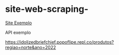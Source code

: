 # site-web-scraping-

[Site Exemplo](https://igornascalves.github.io/site-web-scraping-/)


API exemplo

https://idolizedbriefchief.popoflipe.repl.co/produtos?regiao=norte&ano=2022
